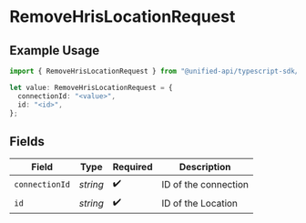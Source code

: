 # RemoveHrisLocationRequest

## Example Usage

```typescript
import { RemoveHrisLocationRequest } from "@unified-api/typescript-sdk/sdk/models/operations";

let value: RemoveHrisLocationRequest = {
  connectionId: "<value>",
  id: "<id>",
};
```

## Fields

| Field                | Type                 | Required             | Description          |
| -------------------- | -------------------- | -------------------- | -------------------- |
| `connectionId`       | *string*             | :heavy_check_mark:   | ID of the connection |
| `id`                 | *string*             | :heavy_check_mark:   | ID of the Location   |